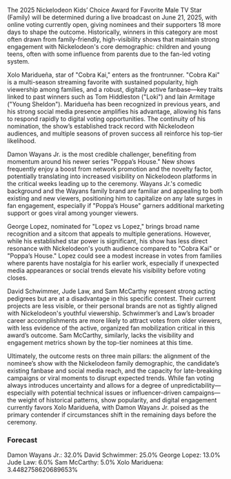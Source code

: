 The 2025 Nickelodeon Kids’ Choice Award for Favorite Male TV Star (Family) will be determined during a live broadcast on June 21, 2025, with online voting currently open, giving nominees and their supporters 18 more days to shape the outcome. Historically, winners in this category are most often drawn from family-friendly, high-visibility shows that maintain strong engagement with Nickelodeon's core demographic: children and young teens, often with some influence from parents due to the fan-led voting system. 

Xolo Maridueña, star of "Cobra Kai," enters as the frontrunner. "Cobra Kai" is a multi-season streaming favorite with sustained popularity, high viewership among families, and a robust, digitally active fanbase—key traits linked to past winners such as Tom Hiddleston ("Loki") and Iain Armitage ("Young Sheldon"). Maridueña has been recognized in previous years, and his strong social media presence amplifies his advantage, allowing his fans to respond rapidly to digital voting opportunities. The continuity of his nomination, the show’s established track record with Nickelodeon audiences, and multiple seasons of proven success all reinforce his top-tier likelihood.

Damon Wayans Jr. is the most credible challenger, benefiting from momentum around his newer series "Poppa’s House." New shows frequently enjoy a boost from network promotion and the novelty factor, potentially translating into increased visibility on Nickelodeon platforms in the critical weeks leading up to the ceremony. Wayans Jr.'s comedic background and the Wayans family brand are familiar and appealing to both existing and new viewers, positioning him to capitalize on any late surges in fan engagement, especially if "Poppa’s House" garners additional marketing support or goes viral among younger viewers.

George Lopez, nominated for "Lopez vs Lopez," brings broad name recognition and a sitcom that appeals to multiple generations. However, while his established star power is significant, his show has less direct resonance with Nickelodeon's youth audience compared to "Cobra Kai" or "Poppa’s House." Lopez could see a modest increase in votes from families where parents have nostalgia for his earlier work, especially if unexpected media appearances or social trends elevate his visibility before voting closes.

David Schwimmer, Jude Law, and Sam McCarthy represent strong acting pedigrees but are at a disadvantage in this specific contest. Their current projects are less visible, or their personal brands are not as tightly aligned with Nickelodeon's youthful viewership. Schwimmer’s and Law’s broader career accomplishments are more likely to attract votes from older viewers, with less evidence of the active, organized fan mobilization critical in this award’s outcome. Sam McCarthy, similarly, lacks the visibility and engagement metrics shown by the top-tier nominees at this time.

Ultimately, the outcome rests on three main pillars: the alignment of the nominee’s show with the Nickelodeon family demographic, the candidate’s existing fanbase and social media reach, and the capacity for late-breaking campaigns or viral moments to disrupt expected trends. While fan voting always introduces uncertainty and allows for a degree of unpredictability—especially with potential technical issues or influencer-driven campaigns—the weight of historical patterns, show popularity, and digital engagement currently favors Xolo Maridueña, with Damon Wayans Jr. poised as the primary contender if circumstances shift in the remaining days before the ceremony.

### Forecast

Damon Wayans Jr.: 32.0%
David Schwimmer: 25.0%
George Lopez: 13.0%
Jude Law: 6.0%
Sam McCarthy: 5.0%
Xolo Mariduena: 3.4482758620689653%
